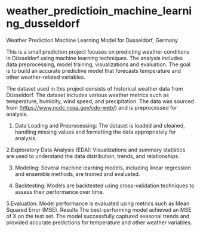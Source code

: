 # weather_predictioin_machine_learning_dusseldorf
Weather Prediction Machine Learning Model for Dusseldorf, Germany


This is a small prediction project focuses on predicting weather conditions in Düsseldorf using machine learning techniques. The analysis includes data preprocessing, model training, visualizations and evaluation. The goal is to build an accurate predictive model that forecasts temperature and other weather-related variables.


The dataset used in this project consists of historical weather data from Düsseldorf. The dataset includes various weather metrics such as temperature, humidity, wind speed, and precipitation. The data was sourced from (https://www.ncdc.noaa.gov/cdo-web/) and is preprocessed for analysis.

1. Data Loading and Preprocessing:
The dataset is loaded and cleaned, handling missing values and formatting the data appropriately for analysis.

2.Exploratory Data Analysis (EDA):
Visualizations and summary statistics are used to understand the data distribution, trends, and relationships.

3. Modeling:
Several machine learning models, including linear regression and ensemble methods, are trained and evaluated.

4. Backtesting:
Models are backtested using cross-validation techniques to assess their performance over time.

5.Evaluation:
Model performance is evaluated using metrics such as Mean Squared Error (MSE).
Results
The best-performing model achieved an MSE of X on the test set. The model successfully captured seasonal trends and provided accurate predictions for temperature and other weather variables.
